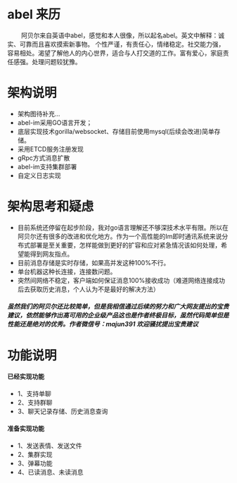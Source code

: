 
# abel 来历
&nbsp;&nbsp;&nbsp;&nbsp;&nbsp;&nbsp;&nbsp;&nbsp;阿贝尔来自英语中abel，感觉和本人很像，所以起名abel。英文中解释：诚实、可靠而且喜欢摸索新事物。 个性严谨，有责任心，情绪稳定。社交能力强，容易相处。渴望了解他人的内心世界，适合与人打交道的工作。富有爱心，家庭责任感强。处理问题较犹豫。

# 架构说明
- 架构图待补充...
- abel-im采用GO语言开发；
- 底层实现技术gorilla/websocket、存储目前使用mysql(后续会改进)简单存储。
- 采用ETCD服务注册发现
- gRpc方式消息扩散
- abel-im支持集群部署
- 自定义日志实现

# 架构思考和疑虑
- 目前系统还停留在起步阶段，我对go语言理解还不够深技术水平有限。所以在阿贝尔还有很多的改进和优化地方。作为一个高性能的Im即时通讯系统来说分布式部署是至关重要，怎样能做到更好的扩容和应对紧急情况该如何处理，希望能得到网友指点。
- 目前消息存储是实时存储，如果高并发这种100%不行。
- 单台机器这种长连接，连接数问题。
- 突然间网络不稳定，客户端如何保证消息100%接收成功（难道网络连接成功后去获取历史消息，个人认为不是最好的解决方法）
##### 虽然我们的阿贝尔还比较简单，但是我相信通过后续的努力和广大网友提出的宝贵建议，依然能够作出高可用的企业级产品这也是作者终极目标，虽然代码简单但是性能还是绝对的优秀。作者微信号：majun391 欢迎骚扰提出宝贵建议

# 功能说明
#### 已经实现功能
- 1、支持单聊
- 2、支持群聊
- 3、聊天记录存储、历史消息查询
#### 准备实现功能
- 1、发送表情、发送文件
- 2、集群实现
- 3、弹幕功能
- 4、已读消息、未读消息
